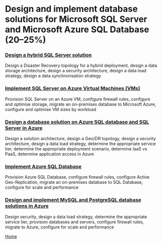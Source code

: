 # Design and implement database solutions for Microsoft SQL Server and Microsoft Azure SQL Database (20–25%)

### [Design a hybrid SQL Server solution](Design-a-hybrid-SQL-Server-solution.md)
Design a Disaster Recovery topology for a hybrid deployment, design a data storage architecture, design a security architecture, design a data load strategy, design a data synchronisation strategy

### [Implement SQL Server on Azure Virtual Machines (VMs)](Implement-SQL-Server-on-Azure-Virtual-Machines.md)
Provision SQL Server on an Azure VM, configure firewall rules, configure and optimise storage, migrate an on-premises database to Microsoft Azure, configure and optimise VM sizes by workload

### [Design a database solution on Azure SQL database and SQL Server in Azure](Design-a-database-solution-on-Azure-SQL-database-and-SQL-Server-in-Azure.md)
Design a solution architecture, design a Geo/DR topology, design a security architecture, design a data load strategy, determine the appropriate service tier, determine the appropriate deployment scenario, determine IaaS vs PaaS, determine application access in Azure

### [Implement Azure SQL Database](Implement-Azure-SQL-Database.md)
Provision Azure SQL Database, configure firewall rules, configure Active Geo-Replication, migrate an on-premises database to SQL Database, configure for scale and performance

### [Design and implement MySQL and PostgreSQL database solutions in Azure](Design-and-implement-MySQL-and-PostgreSQL-database-solutions-in-Azure.md)
Design security, design a data load strategy, determine the appropriate service tier, provision databases and servers, configure firewall rules, migrate to Azure, configure for scale and performance

[Home](./readme.md)
